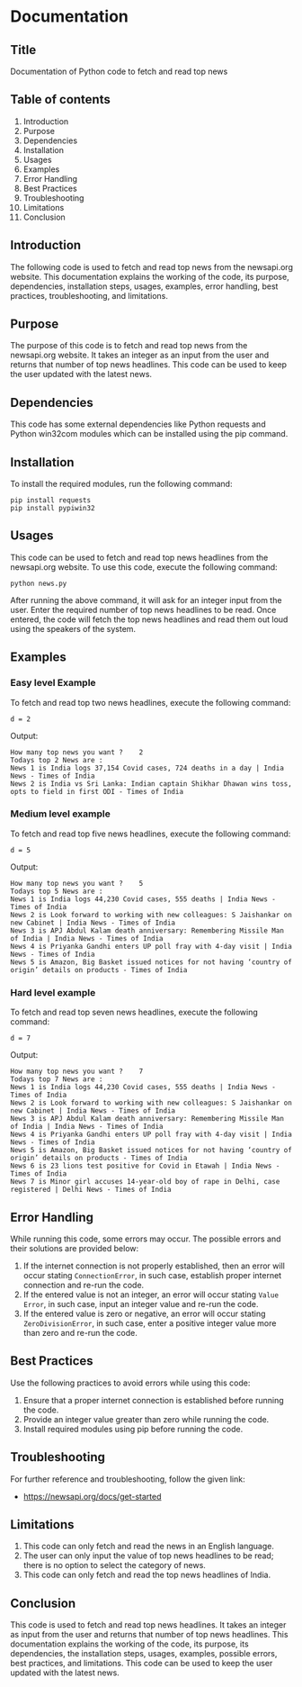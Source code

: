 # Documentation

## Title
Documentation of Python code to fetch and read top news

## Table of contents
1. Introduction
2. Purpose
3. Dependencies
4. Installation
5. Usages
6. Examples
7. Error Handling
8. Best Practices
9. Troubleshooting
10. Limitations
11. Conclusion

## Introduction
The following code is used to fetch and read top news from the newsapi.org website. This documentation explains the working of the code, its purpose, dependencies, installation steps, usages, examples, error handling, best practices, troubleshooting, and limitations.

## Purpose
The purpose of this code is to fetch and read top news from the newsapi.org website. It takes an integer as an input from the user and returns that number of top news headlines. This code can be used to keep the user updated with the latest news.

## Dependencies
This code has some external dependencies like Python requests and Python win32com modules which can be installed using the pip command.

## Installation 
To install the required modules, run the following command:
``` 
pip install requests
pip install pypiwin32
```

## Usages
This code can be used to fetch and read top news headlines from the newsapi.org website. To use this code, execute the following command:
```
python news.py
```
After running the above command, it will ask for an integer input from the user. Enter the required number of top news headlines to be read. Once entered, the code will fetch the top news headlines and read them out loud using the speakers of the system.

## Examples
### Easy level Example
To fetch and read top two news headlines, execute the following command:

`d = 2`

Output:

```
How many top news you want ?    2
Todays top 2 News are :
News 1 is India logs 37,154 Covid cases, 724 deaths in a day | India News - Times of India
News 2 is India vs Sri Lanka: Indian captain Shikhar Dhawan wins toss, opts to field in first ODI - Times of India
```

### Medium level example
To fetch and read top five news headlines, execute the following command:

`d = 5`

Output:

```
How many top news you want ?    5
Todays top 5 News are :
News 1 is India logs 44,230 Covid cases, 555 deaths | India News - Times of India
News 2 is Look forward to working with new colleagues: S Jaishankar on new Cabinet | India News - Times of India
News 3 is APJ Abdul Kalam death anniversary: Remembering Missile Man of India | India News - Times of India
News 4 is Priyanka Gandhi enters UP poll fray with 4-day visit | India News - Times of India
News 5 is Amazon, Big Basket issued notices for not having ‘country of origin’ details on products - Times of India
```

### Hard level example
To fetch and read top seven news headlines, execute the following command:

`d = 7`

Output:

```
How many top news you want ?    7
Todays top 7 News are :
News 1 is India logs 44,230 Covid cases, 555 deaths | India News - Times of India
News 2 is Look forward to working with new colleagues: S Jaishankar on new Cabinet | India News - Times of India
News 3 is APJ Abdul Kalam death anniversary: Remembering Missile Man of India | India News - Times of India
News 4 is Priyanka Gandhi enters UP poll fray with 4-day visit | India News - Times of India
News 5 is Amazon, Big Basket issued notices for not having ‘country of origin’ details on products - Times of India
News 6 is 23 lions test positive for Covid in Etawah | India News - Times of India
News 7 is Minor girl accuses 14-year-old boy of rape in Delhi, case registered | Delhi News - Times of India
```

## Error Handling
While running this code, some errors may occur. The possible errors and their solutions are provided below:
1. If the internet connection is not properly established, then an error will occur stating `ConnectionError`, in such case, establish proper internet connection and re-run the code. 
2. If the entered value is not an integer, an error will occur stating `Value Error`, in such case, input an integer value and re-run the code. 
3. If the entered value is zero or negative, an error will occur stating `ZeroDivisionError`, in such case, enter a positive integer value more than zero and re-run the code.

## Best Practices
Use the following practices to avoid errors while using this code:
1. Ensure that a proper internet connection is established before running the code.
2. Provide an integer value greater than zero while running the code.
3. Install required modules using pip before running the code.

## Troubleshooting
For further reference and troubleshooting, follow the given link:
- https://newsapi.org/docs/get-started

## Limitations
1. This code can only fetch and read the news in an English language.
2. The user can only input the value of top news headlines to be read; there is no option to select the category of news.
3. This code can only fetch and read the top news headlines of India.

## Conclusion
This code is used to fetch and read top news headlines. It takes an integer as input from the user and returns that number of top news headlines. This documentation explains the working of the code, its purpose, its dependencies, the installation steps, usages, examples, possible errors, best practices, and limitations. This code can be used to keep the user updated with the latest news.
